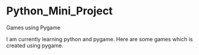 # Python_Mini_Project
Games using Pygame

I am currently learning python and pygame.
Here are some games which is created using pygame.
